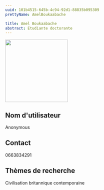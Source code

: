 ```yaml
---
uuid: 101b4515-645b-4c94-92d1-88835b095309
prettyName: AmelBoukaabache

title: Amel Boukaabache
abstract: Etudiante doctorante
---
```


<img src="./avatar.webp" width="200px" />

## ﻿Nom d'utilisateur

 Anonymous

## Contact

 0663834291

## Thèmes de recherche

 Civilisation britannique contemporaine

